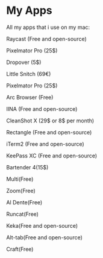 # My Apps
All my apps that i use on my mac:

Raycast (Free and open-source)

Pixelmator Pro (25$)

Dropover (5$)

Little Snitch (69€)

Pixelmator Pro (25$)

Arc Browser (Free)

IINA (Free and open-source)

CleanShot X (29$ or 8$ per month)

Rectangle (Free and open-source)

iTerm2 (Free and open-source)

KeePass XC (Free and open-source)

Bartender 4(15$)

Multi(Free)

Zoom(Free)

Al Dente(Free)

Runcat(Free)

Keka(Free and open-source)

Alt-tab(Free and open-source)

Craft(Free)

